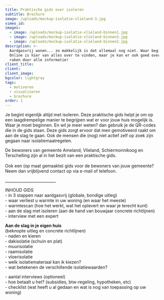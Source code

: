 ```yaml
---
title: Praktische gids over isoleren
subtitle: Brochure
image: /uploads/mockup-isolatie-vlieland-3.jpg
vimeo_id:
images:
  - image: /uploads/mockup-isolatie-vlieland-binnen1.jpg
  - image: /uploads/mockup-isolatie-vlieland-binnen3.jpg
  - image: /uploads/mockup-isolatie-vlieland-binnen2.jpg
description: >-
  Aardgasvrij wonen... zo makkelijk is dat allemaal nog niet. Waar begin je?
  Online is hier van alles over te vinden, maar je kan er ook goed overspoeld
  raken door alle informatie!
client_title:
client:
client_image:
bgcolor: lightgray
tags:
  - motiveren
  - visualiseren
  - brochure
order: 1
---
```


Je begint eigenlijk altijd met isoleren. Deze praktische gids helpt je om op een laagdrempelige manier te begrijpen wat er voor jouw huis mogelijk is. Waar je moet beginnen. En wil je meer weten? dan gebruik je de QR-codes die in de gids staan. Deze gids zorgt ervoor dat men gemotiveerd raakt om aan de slag te gaan. Ook de mensen die (nog) niet actief zelf op zoek zijn gegaan naar isolatiemaatregelen.

De bewoners van gemeente Ameland, Vlieland, Schiermonnikoog en Terschelling zijn al in het bezit van een praktische gids.<br><br>Ook een (op maat gemaakte) gids voor de bewoners van jouw gemeente? Neem dan vrijblijvend contact op via e-mail of telefoon.

\_\_\_\_\_\_\_\_\_\_\_\_\_\_\_\_\_\_\_\_\_\_\_\_\_\_

INHOUD GIDS<br>\- in 3 stappen naar aardgasvrij (globale, bondige uitleg)<br>\- waar verliest u warmte in uw woning (en waar het meeste)<br>\- warmtescan (hoe het werkt, wat het oplevert en waar je terecht kunt)<br>\- aan de slag met isoleren (aan de hand van bouwjaar concrete richtlijnen)<br>\- interview met een expert&nbsp;

**Aan de slag in je eigen huis**<br>(beknopte uitleg en concrete richtlijnen)<br>\- naden en kieren<br>\- dakisolatie (schuin en plat)<br>\- muurisolatie<br>\- raamisolatie<br>\- vloerisolatie<br>\- welk isolatiemateriaal kan ik kiezen?<br>\- wat betekenen de verschillende isolatiewaarden?

\- aantal interviews (optioneel)<br>\- hoe betaalt u het? (subsidies, btw-regeling, hypotheken, etc)<br>\- checklist (wat heeft u al gedaan en wat is nog van toepassing op uw woning)<br>&nbsp;
